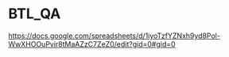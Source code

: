 # BTL_QA
https://docs.google.com/spreadsheets/d/1iyoTzfYZNxh9yd8Pol-WwXHOOuPvir8tMaAZzC7ZeZ0/edit?gid=0#gid=0

